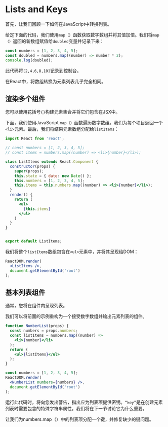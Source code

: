 # Lists and Keys

首先，让我们回顾一下如何在JavaScript中转换列表。

给定下面的代码，我们使用`map（）`函数获取数字数组并将其值加倍。我们将`map（）`返回的新数组赋值给`doubled`变量并记录下来：

```js
const numbers = [1, 2, 3, 4, 5];
const doubled = numbers.map((number) => number * 2);
console.log(doubled);
```

此代码将`[2,4,6,8,10]`记录到控制台。

在React中，将数组转换为元素列表几乎完全相同。

## 渲染多个组件

您可以使用花括号`{}`构建元素集合并将它们包含在JSX中。

下面，我们使用JavaScript `map（）`函数遍历数字数组。我们为每个项目返回一个`<li>`元素。最后，我们将结果元素数组分配给`listItems`：

```jsx
import React from 'react';

// const numbers = [1, 2, 3, 4, 5];
// const items = numbers.map((number) => <li>{number}</li>);

class ListItems extends React.Component {
  constructor(props) {
    super(props);
    this.state = { date: new Date() };
    this.numbers = [1, 2, 3, 4, 5];
    this.items = this.numbers.map((number) => <li>{number}</li>);
  }
  render() {
    return (
      <ul>
        {this.items}
      </ul>
    )
  }
}


export default ListItems;
```

我们将整个`listItems`数组包含在`<ul>`元素中，并将其呈现给DOM：

```jsx
ReactDOM.render(
  <ListItems />,
  document.getElementById('root')
);
```

## 基本列表组件

通常，您将在组件内呈现列表。

我们可以将前面的示例重构为一个接受数字数组并输出元素列表的组件。

```jsx
function NumberList(props) {
  const numbers = props.numbers;
  const listItems = numbers.map((number) =>
    <li>{number}</li>
  );
  return (
    <ul>{listItems}</ul>
  );
}

const numbers = [1, 2, 3, 4, 5];
ReactDOM.render(
  <NumberList numbers={numbers} />,
  document.getElementById('root')
);
```

运行此代码时，将向您发出警告，指出应为列表项提供密钥。`“key”`是在创建元素列表时需要包含的特殊字符串属性。我们将在下一节讨论它为什么重要。

让我们为numbers.map（）中的列表项分配一个键，并修复缺少的键问题。


